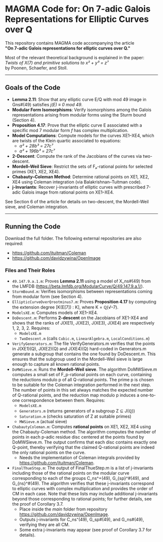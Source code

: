 # MAGMA Code for: On 7-adic Galois Representations for Elliptic Curves over Q

This repository contains MAGMA code accompanying the article  
**"On 7-adic Galois representations for elliptic curves over Q."**

Most of the relevant theoretical background is explained in the paper:  
*Twists of X(7) and primitive solutions to x² + y³ = z⁷*  
by Poonen, Schaefer, and Stoll.

---

## Goals of the Code

- **Lemma 2.11**: Show that any elliptic curve E/Q with mod 49 image in Gns#(49) satisfies _j(E) ≡ 0 mod 49_.
- **Modular Form Isomorphisms**: Verify isomorphisms among the Galois representations arising from modular forms using the Sturm bound (Section 4).
- **Proposition 4.17**: Prove that the elliptic curve E associated with a specific mod 7 modular form _f_ has complex multiplication.
- **Model Computations**: Compute models for the curves XE1–XE4, which are twists of the Klein quartic associated to equations:
  - _a² + 28b³ = 27c⁷_  
  - _a² + 196b³ = 27c⁷_
- **2-Descent**: Compute the rank of the Jacobians of the curves via two-descent.
- **Mordell–Weil Sieve**: Restrict the sets of Fₚ-rational points for selected primes (XE1, XE2, XE4).
- **Chabauty–Coleman Method**: Determine rational points on XE1, XE2, XE4 using Coleman integration (via Balakrishnan–Tuitman code).
- **j-Invariants**: Recover j-invariants of elliptic curves with prescribed 7-adic Galois image from rational points on XE1–XE4.

See Section 6 of the article for details on two-descent, the Mordell-Weil sieve, and Coleman integration.

---

## Running the Code

Download the full folder. The following external repositories are also required:

- https://github.com/jtuitman/Coleman
- https://github.com/davidzywina/OpenImage

### Files and Their Roles

- `49.147.9.a.1.m`: Proves **Lemma 2.11** using a model of X_ns#(49) from the LMFDB (https://beta.lmfdb.org/ModularCurve/Q/49.147.9.a.1/).
- `SturmBound.m`: Verifies isomorphisms between representations coming from modular form (see Section 4).
- `EllipticCurveOverQrootminus7.m`: Proves **Proposition 4.17** by computing the extension degree [K(E[7]) : K], where K = ℚ(√–7).
- `ModelsXE.m`: Computes models of XE1–XE4.
- `DoDescent.m`: Performs **2-descent** on the Jacobians of XE1-XE4 and shows that the ranks of J(XE1), J(XE2), J(XE3), J(XE4) are respectively 1, 2, 3, 2. Requires:
  - `ModelsXE.m`
  - `TwoDescent.m` (calls `Cubic.m`, `LinearAlgebra.m`, `LocalConditions.m`)
- `VerifyGenerators.m`: The file VerifyGenerators.m verifies that the points in J(XE1)(Q), J(XE2)(Q) and J(XE4)(Q)  hard-coded in Generators.m generate a subgroup that contains the one found by DoDescent.m. This ensures that the subgroup used in the Mordell–Weil sieve is large enough to capture all known rational points.
- `DoMWSieve.m`: Runs the **Mordell–Weil sieve**. The algorithm DoMWSieve.m computes a small set of F_p-rational points on each curve, containing the reductions modulo p of all Q-rational points. The prime p is chosen to be suitable for the Coleman integration performed in the next step. The number of points in this set always matches the expected number of Q-rational points, and the reduction map modulo p induces a one-to-one correspondence between them. Requires:
  - `ModelsXE.m`
  - `Generators.m` (returns generators of a subgroup Z ⊆ J(ℚ))
  - `Saturation.m` (checks saturation of Z at suitable primes)
  - `MWSieve.m` (actual sieve)
- `ChabautyColeman.m`: Computes **rational points** on XE1, XE2, XE4 using the Chabauty-Coleman method. The algorithm computes the number of points in each p-adic residue disc centered at the points found by DoMWSieve.m. The output confirms that each disc contains exactly one Q-point, thereby verifying that the claimed Q-rational points are indeed the only rational points on the curve.
  - Needs the implementation of Coleman integrals provided by https://github.com/jtuitman/Coleman.
- `FinalThueStep.m`: The output of FinalThueStep.m is a list of j-invariants including those of the rational points on the modular curve corresponding to each of the groups C_ns^+(49), G_{sp}^#(49), and G_{ns}^#(49). The algorithm verifies that these j-invariants correspond to elliptic curves with complex multiplication and provides the order of CM in each case. Note that these lists may include additional j-invariants beyond those corresponding to rational points; for further details, see the proof of Corollary 3.7.
  - Place inside the _main_ folder from repository https://github.com/davidzywina/OpenImage.
  - Outputs j-invariants for C_ns⁺(49), G_sp#(49), and G_ns#(49), verifying they are all CM.
  - Some extra j-invariants may appear (see proof of Corollary 3.7 for details).



